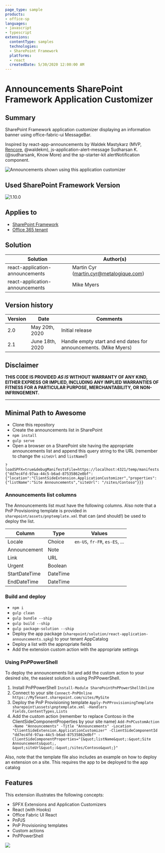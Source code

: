 ```yaml
---
page_type: sample
products:
- office-sp
languages:
- javascript
- typescript
extensions:
  contentType: samples
  technologies:
  - SharePoint Framework
  platforms:
  - react
  createdDate: 5/30/2020 12:00:00 AM
---
```

# Announcements SharePoint Framework Application Customizer

## Summary

SharePoint Framework application customizer displaying an information banner using office-fabric-ui MessageBar.

Inspired by react-app-announcements by Waldek Mastykarz (MVP, [Rencore](https://rencore.com), @waldekm), 
js-application-alert-message Sudharsan K.(@sudharsank, Know More) and 
the sp-starter-kit alertNotification component.

![Announcements shown using this application customizer](./assets/announcements-MUI.png)

## Used SharePoint Framework Version 

![1.10.0](https://img.shields.io/badge/version-1.10-green.svg)

## Applies to

* [SharePoint Framework](https://dev.office.com/sharepoint)
* [Office 365 tenant](https://dev.office.com/sharepoint/docs/spfx/set-up-your-development-environment)

## Solution

Solution|Author(s)
--------|---------
react-application-announcements | Martin Cyr (martin.cyr@metalogique.com)
react-application-announcements | Mike Myers

## Version history

Version|Date|Comments
-------|----|--------
2.0|May 20th, 2020|Initial release
2.1|June 18th, 2020|Handle empty start and end dates for announcements. (Mike Myers)

## Disclaimer

**THIS CODE IS PROVIDED *AS IS* WITHOUT WARRANTY OF ANY KIND, EITHER EXPRESS OR IMPLIED, INCLUDING ANY IMPLIED WARRANTIES OF FITNESS FOR A PARTICULAR PURPOSE, MERCHANTABILITY, OR NON-INFRINGEMENT.**

---

## Minimal Path to Awesome

- Clone this repository
- Create the announcements list in SharePoint
- `npm install`
- `gulp serve`
- Open a browser on a SharePoint site having the appropriate announcements list and append this query string to the URL (remember to change the `siteUrl` and `listName`!)
```
?loadSPFX=true&debugManifestsFile=https://localhost:4321/temp/manifests.js&customActions={"dd7ec4fd-97aa-44c5-b6ad-87535862e0bf":{"location":"ClientSideExtension.ApplicationCustomizer","properties":{"listName":"Site Announcements","siteUrl": "/sites/Contoso"}}}
```

### Announcements list columns

The Announcements list must have the following columns. Also note that a PnP Provisioning template is provided in `sharepoint/assets/pnptemplate.xml` that can (and should!) be used to deploy the list.

Column|Type|Values
------|----|------
Locale|Choice|`en-US`, `fr-FR`, `es-ES`, ...
Announcement|Note|
Link|URL|
Urgent|Boolean|
StartDateTime|DateTime|
EndDateTime|DateTime|

### Build and deploy

  - `npm i`
  - `gulp clean`
  - `gulp bundle --ship`
  - `gulp build --ship`
  - `gulp package-solution --ship`
  - Deploy the app package (`sharepoint/solution/react-application-announcements.spkg`) to your tenant AppCatalog
  - Deploy a list with the appropriate fields
  - Add the extension custom action with the appropriate settings

### Using PnPPowerShell

To deploy the announcements list and add the custom action to your desired site, the easiest solution is using PnPPowerShell.

1. Install PnPPowerShell `Install-Module SharePointPnPPowerShellOnline`
1. Connect to your site `Connect-PnPOnline https://MyTenant.sharepoint.com/sites/MySite`
1. Deploy the PnP Provisioning template `Apply-PnPProvisioningTemplate sharepoint\assets\pnptemplate.xml -Handlers Fields,ContentTypes,Lists`
1. Add the custom action (remember to replace Contoso in the ClientSideComponentProperties by your site name) `Add-PnPCustomAction -Name "Announcements" -Title "Announcements" -Location "ClientSideExtension.ApplicationCustomizer" -ClientSideComponentId "dd7ec4fd-97aa-44c5-b6ad-87535862e0bf" -ClientSideComponentProperties="{&quot;listName&quot;:&quot;Site Announcements&quot;, &quot;siteUrl&quot;:&quot;/sites/Contoso&quot;}"`

Also, note that the template file also includes an example on how to deploy an extension on a site. This requires the app to be deployed to the app catalog

## Features

This extension illustrates the following concepts:

- SPFX Extensions and Application Customizers
- React (with Hooks)
- Office Fabric UI React
- PnPJS
- PnP Provisioning templates
- Custom actions
- PnPPowerShell


<img src="https://m365-visitor-stats.azurewebsites.net/sp-dev-fx-extensions/samples/react-application-announcements" />
